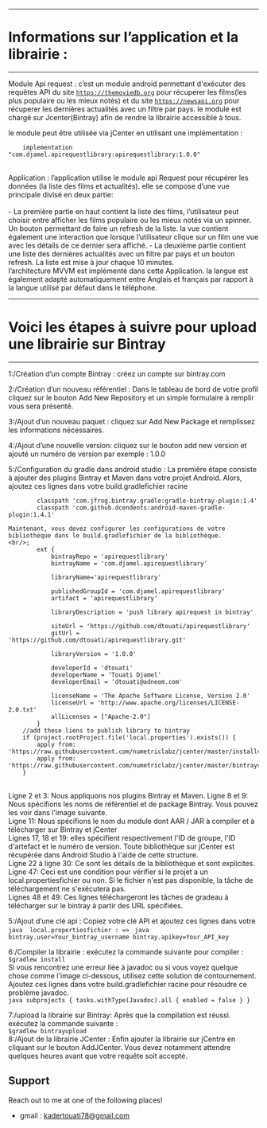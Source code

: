 ***********************************************************************************************************
# Informations sur l’application et la librairie :
***********************************************************************************************************
Module Api request : c’est un module android permettant  d'exécuter des requêtes API du site <a href="https://themoviedb.org" target="_blank">`https://themoviedb.org`</a>  pour récuperer les films(les plus populaire ou les mieux notés)  et du site <a href="https://newsapi.org" target="_blank">`https://newsapi.org`</a>   pour récuperer les dernières actualités avec un filtre par pays.
le module est chargé sur Jcenter(Bintray) afin de rendre la librairie accessible à tous.<br/>

le module peut être utilisée via jCenter en utilisant une implémentation :<br/>
```
    implementation "com.djamel.apirequestlibrary:apirequestlibrary:1.0.0"
```
<br/>
Application : l’application utilise le module api Request pour récupérer les données (la liste des films et actualités). elle se compose d’une vue principale divisé en deux partie:<br/>
<br/>
    - La première partie en haut contient la liste des films, l’utilisateur peut choisir entre afficher les films populaire ou les mieux notés via un spinner. Un bouton permettant de faire un refresh de la liste. la vue contient également une interaction que lorsque l’utilisateur clique sur un film une vue avec les détails de ce dernier sera affiché.
    - La deuxième partie contient une liste des dernières actualités avec un filtre par pays et un bouton refresh. La liste est mise à jour chaque 10 minutes.
<br/>
l’architecture MVVM est implémenté dans cette Application. la langue est également adapté automatiquement  entre Anglais et français par rapport à la langue utilisé par défaut dans le téléphone.
<br/>

***********************************************************************************************************
# Voici les étapes à suivre pour upload une librairie sur Bintray 
***********************************************************************************************************

1:/Création d’un compte Bintray : créez un compte sur bintray.com

2:/Création d’un nouveau référentiel :  Dans le tableau de bord de votre profil cliquez sur le bouton  Add New Repository et un simple formulaire à remplir vous sera présenté.<br/>

3:/Ajout d’un nouveau paquet : cliquez sur Add New Package et remplissez les informations nécessaires.

4:/Ajout d’une nouvelle version: cliquez sur le bouton add new version et ajouté un numéro de version par exemple : 1.0.0<br/>

5:/Configuration du gradle dans android studio : La première étape consiste à ajouter des plugins Bintray et Maven dans votre projet Android. Alors, ajoutez ces lignes dans votre build.gradlefichier racine <br/>
    
            classpath 'com.jfrog.bintray.gradle:gradle-bintray-plugin:1.4'
            classpath 'com.github.dcendents:android-maven-gradle-plugin:1.4.1'
    
    Maintenant, vous devez configurer les configurations de votre bibliothèque dans le build.gradlefichier de la bibliothèque.
    <br/>;
            ext {
                bintrayRepo = 'apirequestlibrary'
                bintrayName = 'com.djamel.apirequestlibrary'

                libraryName='apirequestlibrary'

                publishedGroupId = 'com.djamel.apirequestlibrary'
                artifact = 'apirequestlibrary'

                libraryDescription = 'push library apirequest in bintray'

                siteUrl = 'https://github.com/dtouati/apirequestlibrary'
                gitUrl = 'https://github.com/dtouati/apirequestlibrary.git'

                libraryVersion = '1.0.0'

                developerId = 'dtouati'
                developerName = 'Touati Djamel'
                developerEmail = 'dtouati@adneom.com'

                licenseName = 'The Apache Software License, Version 2.0'
                licenseUrl = 'http://www.apache.org/licenses/LICENSE-2.0.txt'
                allLicenses = ["Apache-2.0"]
            }
        //add these liens to publish library to bintray
        if (project.rootProject.file('local.properties').exists()) {
            apply from: 'https://raw.githubusercontent.com/numetriclabz/jcenter/master/installv.gradle'
            apply from: 'https://raw.githubusercontent.com/numetriclabz/jcenter/master/bintrayv.gradle'
        }
<br/>
    Ligne 2 et 3: Nous appliquons nos plugins Bintray et Maven.
    Ligne 8 et 9: Nous spécifions les noms de référentiel et de package Bintray. Vous pouvez les voir dans l'image suivante.<br/>
    Ligne 11: Nous spécifions le nom du module dont AAR / JAR à compiler et à télécharger sur Bintray et jCenter<br/>
    Lignes 17, 18 et 19: elles spécifient respectivement l'ID de groupe, l'ID d'artefact et le numéro de version. Toute bibliothèque sur jCenter est récupérée dans Android Studio à l'aide de cette structure.<br/>
    Ligne 22 à ligne 30: Ce sont les détails de la bibliothèque et sont explicites.
    Ligne 47: Ceci est une condition pour vérifier si le projet a un local.propertiesfichier ou non. Si le fichier n'est pas disponible, la tâche de téléchargement ne s'exécutera pas.<br/>
    Lignes 48 et 49: Ces lignes téléchargeront les tâches de gradeau à télécharger sur le bintray à partir des URL spécifiées.<br/>


5:/Ajout d’une clé api : Copiez votre clé API et ajoutez ces lignes dans votre 
    ```java 
            local.propertiesfichier : =>
    ```
    ```java
            bintray.user=Your_bintray_username
            bintray.apikey=Your_API_key
    ```


6:/Compiler la librairie : exécutez la commande suivante pour compiler :<br/>
    ```
        $gradlew install
    ```
    <br/>
    Si vous rencontrez une erreur liée à javadoc ou si vous voyez quelque chose comme l'image ci-dessous, utilisez cette solution de contournement.
    Ajoutez ces lignes dans votre build.gradlefichier racine pour résoudre ce problème javadoc.<br/>
        ```java
            subprojects {
                tasks.withType(Javadoc).all { enabled = false }
            }
        ```

7:/upload la librairie sur Bintray: Après que la compilation est réussi. exécutez la commande suivante : <br/>
    ```
    $gradlew bintrayupload
    ```
    <br/>
8:/Ajout de la librairie JCenter : Enfin ajouter la librairie sur jCentre en cliquant sur le bouton AddJCenter. Vous devez notamment attendre quelques heures avant que votre requête soit accepté.<br/>

## Support

Reach out to me at one of the following places!

- gmail : kadertouati78@gmail.com




